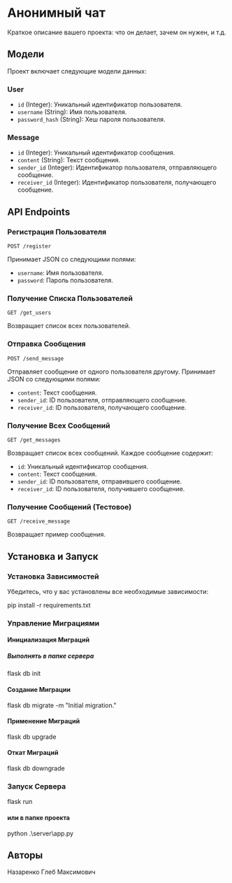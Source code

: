 # Анонимный чат

Краткое описание вашего проекта: что он делает, зачем он нужен, и т.д.

## Модели

Проект включает следующие модели данных:

### User

- `id` (Integer): Уникальный идентификатор пользователя.
- `username` (String): Имя пользователя.
- `password_hash` (String): Хеш пароля пользователя.

### Message

- `id` (Integer): Уникальный идентификатор сообщения.
- `content` (String): Текст сообщения.
- `sender_id` (Integer): Идентификатор пользователя, отправляющего сообщение.
- `receiver_id` (Integer): Идентификатор пользователя, получающего сообщение.

## API Endpoints

### Регистрация Пользователя

`POST /register`

Принимает JSON со следующими полями:
- `username`: Имя пользователя.
- `password`: Пароль пользователя.

### Получение Списка Пользователей

`GET /get_users`

Возвращает список всех пользователей.

### Отправка Сообщения

`POST /send_message`

Отправляет сообщение от одного пользователя другому. Принимает JSON со следующими полями:
- `content`: Текст сообщения.
- `sender_id`: ID пользователя, отправляющего сообщение.
- `receiver_id`: ID пользователя, получающего сообщение.

### Получение Всех Сообщений

`GET /get_messages`

Возвращает список всех сообщений. Каждое сообщение содержит:
- `id`: Уникальный идентификатор сообщения.
- `content`: Текст сообщения.
- `sender_id`: ID пользователя, отправившего сообщение.
- `receiver_id`: ID пользователя, получившего сообщение.

### Получение Сообщений (Тестовое)

`GET /receive_message`

Возвращает пример сообщения.

## Установка и Запуск

### Установка Зависимостей

Убедитесь, что у вас установлены все необходимые зависимости:

pip install -r requirements.txt

### Управление Миграциями

#### Инициализация Миграций

##### Выполнять в папке сервера

flask db init 


#### Создание Миграции

flask db migrate -m "Initial migration."


#### Применение Миграций

flask db upgrade


#### Откат Миграций

flask db downgrade


### Запуск Сервера

flask run

#### или в папке проекта

python .\server\app.py

## Авторы

Назаренко Глеб Максимович